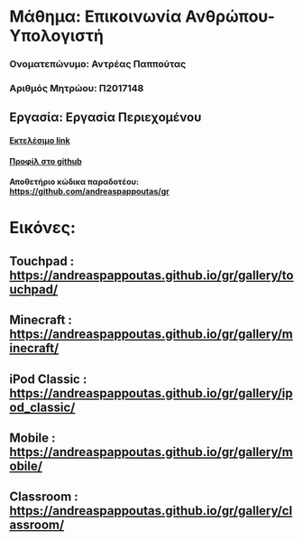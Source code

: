 # Μάθημα: Επικοινωνία Ανθρώπου-Υπολογιστή

### Ονοματεπώνυμο: Αντρέας Παππούτας
### Αριθμός Μητρώου: Π2017148

## Εργασία: Εργασία Περιεχομένου


#### [Εκτελέσιμο link](https://andreaspappoutas.github.io/gr/ '[Εκτελέσιμο link')
#### [Προφίλ στο github](https://github.com/andreaspappoutas 'Προφίλ στο github')

#### Αποθετήριο κώδικα παραδοτέου: https://github.com/andreaspappoutas/gr

# Εικόνες:
## Touchpad : https://andreaspappoutas.github.io/gr/gallery/touchpad/
## Minecraft : https://andreaspappoutas.github.io/gr/gallery/minecraft/
## iPod Classic : https://andreaspappoutas.github.io/gr/gallery/ipod_classic/
## Mobile : https://andreaspappoutas.github.io/gr/gallery/mobile/
## Classroom : https://andreaspappoutas.github.io/gr/gallery/classroom/
